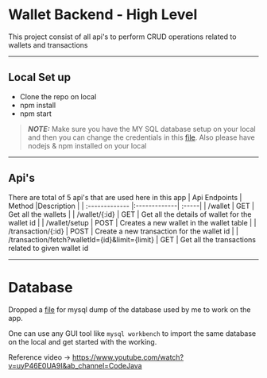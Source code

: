 # Wallet Backend - High Level

This project consist of all api's to perform CRUD operations related to wallets and transactions

---

## Local Set up

* Clone the repo on local
* npm install
* npm start

> **_NOTE:_** Make sure you have the MY SQL database setup on your local and then you can change the credentials in this [file](/app/config/db.config.js).
> Also please have nodejs & npm installed on your local

---

## Api's

There are total of 5 api's that are used here in this app
| Api Endpoints | Method        |Description  |
| :------------- |:-------------| :-----|
| /wallet      | GET | Get all the wallets |
| /wallet/{:id}      | GET      |   Get all the details of wallet for the wallet id |
| /wallet/setup | POST      |    Creates a new wallet in the wallet table |
| /transaction/{:id}      | POST      |   Create a new transaction for the wallet id |
| /transaction/fetch?walletId={id}&limit={limit} | GET | Get all the transactions related to given wallet id

---

# Database
Dropped a [file](Dump20211122.sql) for mysql dump of the database used by me to work on the app.

One can use any GUI tool like `mysql workbench` to import the same database on the local and get started with the working.

Reference video -> https://www.youtube.com/watch?v=uyP46E0UA9I&ab_channel=CodeJava
